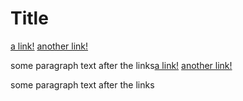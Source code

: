 # Title

[a link!](https://something.com)
[another link!](some-page.html)

some paragraph text after the links[a link!](https://something.com)
[another link!](some-page.html)

some paragraph text after the links